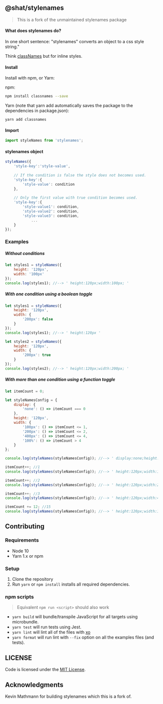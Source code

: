 ## @shat/stylenames

> This is a fork of the unmaintained stylenames package

#### What does stylenames do?

In one short sentence: "stylenames" converts an object to a css style string."

Think [classNames](https://www.npmjs.com/package/classnames) but for inline styles.

#### Install

Install with npm, or Yarn:

npm:

```sh
npm install classnames --save
```

Yarn (note that yarn add automatically saves the package to the dependencies in package.json):

```
yarn add classnames
```

#### Import

```javascript
import styleNames from 'stylenames';
```


#### stylenames object

```javascript
styleNames({
    'style-key':'style-value',
    
    // If the condition is false the style does not becomes used.
    'style-key':{
        'style-value': condition
    },
                
    // Only the first value with true condition becomes used.
    'style-key':{
        'style-value1': condition,
        'style-value2': condition,
        'style-value3': condition,
            ...
    }
});
```

### Examples

##### Without conditions

```javascript
let styles1 = styleNames({
    height: '120px',
    width: '100px'
});
console.log(styles1); //--> ' height:120px;width:100px; '
```
       
##### With one condition using a boolean toggle

```javascript
let styles1 = styleNames({
    height: '120px',
    width: {
        '200px': false
    }
});
console.log(styles1); //--> ' height:120px '

let styles2 = styleNames({
    height: '120px',
    width: {
        '200px': true
    }
});
console.log(styles2); //--> ' height:120px;width:200px; '
```
##### With more than one condition using a function toggle

```javascript
let itemCount = 0;

let styleNamesConfig = {
    display: {
        'none': () => itemCount === 0
    },
    height: '120px',
    width: {
        '100px': () => itemCount <= 1,
        '200px': () => itemCount <= 2,
        '400px': () => itemCount <= 4,
        '100%': () => itemCount > 4
    }
};

console.log(styleNames(styleNamesConfig)); //--> ' display:none;height:120px;width:100px; '

itemCount++; //1
console.log(styleNames(styleNamesConfig)); //--> ' height:120px;width:100px; '

itemCount++; //2
console.log(styleNames(styleNamesConfig)); //--> ' height:120px;width:200px; '

itemCount++; //3
console.log(styleNames(styleNamesConfig)); //--> ' height:120px;width:400px; '

itemCount += 12; //15
console.log(styleNames(styleNamesConfig)); //--> ' height:120px;width:100%; '
```

## Contributing

### Requirements

- Node 10
- Yarn 1.x or npm

### Setup

1. Clone the repository
2. Run `yarn` or `npm install` installs all required dependencies.

### npm scripts

> Equivalent `npm run <script>` should also work

- `yarn build` will bundle/transpile JavaScript for all targets using microbundle.
- `yarn test` will run tests using Jest.
- `yarn lint` will lint all of the files with [xo](https://github.com/xojs/xo)
- `yarn format` will run lint with `--fix` option on all the examples files (and tests).

## LICENSE

Code is licensed under the [MIT License](./LICENSE).

## Acknowledgments

Kevin Mathmann for building stylenames which this is a fork of.